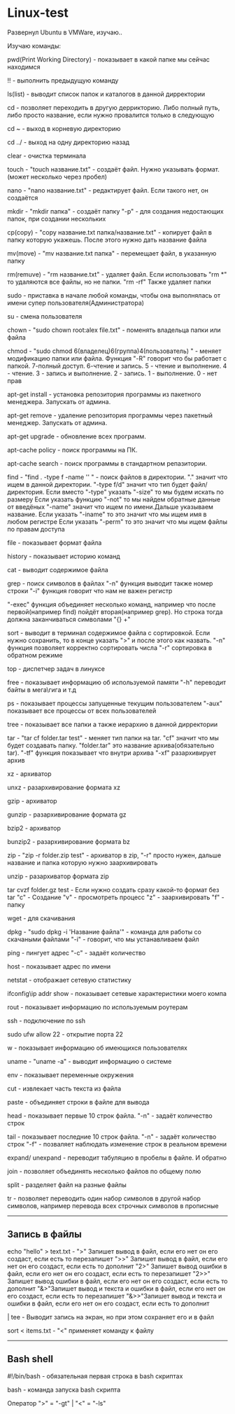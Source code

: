 # Linux-test
Развернул Ubuntu в VMWare, изучаю..


Изучаю команды:

pwd(Print Working Directory) - показывает в какой папке мы сейчас находимся

!! - выполнить предыдущую команду

ls(list) - выводит список папок и каталогов в данной дирректории

cd - позволяет переходить в другую деррикторию. Либо полный путь, либо просто название, если нужно провалится только в следующую

cd ~ - выход в корневую директорию

cd ../ - выход на одну директорию назад

clear - очистка терминала

touch - "touch название.txt" -  создаёт файл. Нужно указывать формат.(может несколько через пробел)

nano - "nano название.txt" - редактирует файл. Если такого нет, он создаётся

mkdir - "mkdir папка" - создаёт папку
 "-p" - для создания недостающих папок, при создании нескольких 

cp(copy) - "copy название.txt папка/название.txt" - копирует файл в папку которую укажешь. После этого нужно дать название файла

mv(move) - "mv название.txt папка" - перемещает файл, в указанную папку

rm(remuve) - "rm название.txt" - удаляет файл. Если использовать "rm *" то удаляются все файлы, но не папки. "rm -rf" Также удаляет папки

sudo - приставка в начале любой команды, чтобы она выполнялась от имени супер пользователя(Администратора)

su - смена пользователя

chown - "sudo chown root:alex file.txt" - поменять владельца папки или файла

chmod - "sudo chmod 6(владелец)6(группа)4(пользователь) " - меняет модификацию папки или файла. Функция "-R" говорит что бы работает с папкой. 7-полный доступ. 6-чтение и запись. 5 - чтение и выполнение. 4 - чтение. 3 - запись и выполнение. 2 - запись. 1 - выполнение. 0 - нет прав

apt-get install - установка репозитория программы из пакетного менеджера. Запускать от админа.

apt-get remove - удаление репозитория программы через пакетный менеджер. Запускать от админа.

apt-get upgrade - обновление всех программ.

apt-cache policy - поиск программы на ПК.

apt-cache search - поиск программы в стандартном репазитории.

find - "find . -type f -name '' " - поиск файлов в директории. "." значит что ищем в данной директории. "-type f/d" значит что тип будет файл/директория. 
              Если вместо "-type" указать "-size" то мы будем искать по размеру 
              Если  указать функцию "-not" то мы найдем обратные данные от введёных
                      "-name" значит что ищем по имени.Дальше указываем название.
                      Если указать "-iname" то это значит что мы ищем имя в любом регистре
                      Если указать "-perm" то это значит что мы ищем файлы по правам доступа

file - показывает формат файла

history - показывает историю команд

cat - выводит содержимое файла

grep - поиск символов в файлах
    "-n" функция выводит также номер строки
    "-i" функция говорит что нам не важен регистр
    
"-exec" функция объединяет несколько команд, например что после первой(например find) пойдёт вторая(например grep). Но строка тогда должна заканчиваться символами "{} +"    

sort - выводит в терминал содержимое файла с сортировкой. Если нужно сохранить, то в конце указать ">" и после этого как назвать.
    "-n" функция позволяет корректно сортировать числа
    "-r" сортировка в обратном режиме

top - диспетчер задач в линуксе

free - показывает информацию об используемой памяти
    "-h" переводит байты в мега\гига и т.д

ps - показывает процессы запущенные текущим пользователем
    "-aux" показывает все процессы от всех пользователей

tree - показывает все папки а также иерархию в данной дирректории

tar - "tar cf folder.tar test" - меняет тип папки на tar. "cf" значит что мы будет создавать папку. "folder.tar" это название архива(обязательно tar).
    "-tf" функция показывает что внутри архива
    "-xf" разархивирует архив

xz - архиватор

unxz - разархивирование формата xz

gzip - архиватор

gunzip - разархивирование формата gz

bzip2 - архиватор

bunzip2 - разархивирование формата bz

zip - "zip -r folder.zip test" - архиватор в zip, "-r" просто нужен, дальше название и папка которую нужно заархивировать

unzip - разархиватор формата zip

tar cvzf folder.gz test - Если нужно создать сразу какой-то формат без tar
        "c" - Создание
        "v" - просмотреть процесс
        "z" - заархивировать
        "f" - папку

wget - для скачивания

dpkg - "sudo dpkg -i 'Название файла'" - команда для работы со скачаными файлами
        "-i" - говорит, что мы устанавливаем файл

ping - пингует адрес
        "-c" - задаёт количество

host - показывает адрес по имени

netstat - отображает сетевую статистику

ifconfig\ip addr show - показывает сетевые характеристики моего компа

rout - показывает информацию по используемым роутерам

ssh - подключение по ssh

sudo ufw allow 22 - открытие порта 22

w - показывает информацию об имеющихся пользователях

uname - "uname -a" - выводит информацию о системе

env - показывает переменные окружения

cut - извлекает часть текста из файла

paste - объединяет строки в файле для вывода

head - показывает первые 10 строк файла.
        "-n" - задаёт количество строк

tail - показывает последние 10 строк файла.
        "-n" - задаёт количество строк
        "-f" - позваляет наблюдать изменение строк в реальном времени

expand/ unexpand - переводит табуляцию в пробелы в файле. И обратно

join - позволяет объединять несколько файлов по общему полю

split - разделяет файл на разные файлы

tr -  позволяет переводить один набор символов в другой набор символов, например перевода всех строчных символов в прописные

-----------------------------------------------------------------------------------------
Запись в файлы
-----------------------------------------------------------------------------------------

echo "hello" > text.txt - ">" Запишет вывод в файл, если его нет он его создаст, если есть то перезапишет
       ">>" Запишет вывод в файл, если его нет он его создаст, если есть то дополнит
       "2>" Запишет вывод ошибки в файл, если его нет он его создаст, если есть то перезапишет
       "2>>" Запишет вывод ошибки в файл, если его нет он его создаст, если есть то дополнит
       "&>"Запишет вывод и текста и ошибки в файл, если его нет он его создаст, если есть то перезапишет
       "&>>"Запишет вывод и текста и ошибки в файл, если его нет он его создаст, если есть то дополнит

| tee - Выводит запись на экран, но при этом сохраняет его и в файл

sort < items.txt - "<" применяет команду к файлу

-----------------------------------------------------------------------------------------
Bash shell
-----------------------------------------------------------------------------------------

#!/bin/bash - обязательная первая строка в bash скриптах

bash - команда запуска bash скрипта

Оператор ">" = "-gt" | "<" = "-ls"











